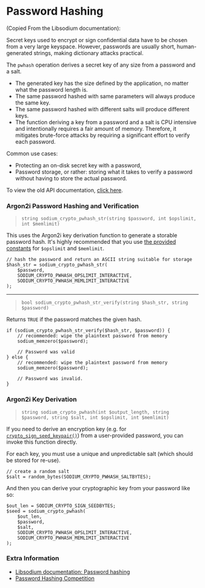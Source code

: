 # Password Hashing

(Copied From the Libsodium documentation):

Secret keys used to encrypt or sign confidential data have to be chosen from a
very large keyspace. However, passwords are usually short, human-generated
strings, making dictionary attacks practical.

The `pwhash` operation derives a secret key of any size from a password and a
salt.

* The generated key has the size defined by the application, no matter what the 
  password length is.
* The same password hashed with same parameters will always produce the same key.
* The same password hashed with different salts will produce different keys.
* The function deriving a key from a password and a salt is CPU intensive and 
  intentionally requires a fair amount of memory. Therefore, it mitigates 
  brute-force attacks by requiring a significant effort to verify each password.

Common use cases:

* Protecting an on-disk secret key with a password,
* Password storage, or rather: storing what it takes to verify a password
  without having to store the actual password.

To view the old API documentation, [click here](https://github.com/paragonie/pecl-libsodium-doc/blob/v1/chapters/07-password-hashing.md).

<h3 id="crypto-pwhash-str">Argon2i Password Hashing and Verification</h3>

> `string sodium_crypto_pwhash_str(string $password, int $opslimit, int $memlimit)`

This uses the Argon2i key derivation function to generate a storable password
hash. It's highly recommended that you use [the provided constants](01-quick-start.md#const-crypto-pwhash)
for `$opslimit` and `$memlimit`.

    // hash the password and return an ASCII string suitable for storage
    $hash_str = sodium_crypto_pwhash_str(
        $password,
        SODIUM_CRYPTO_PWHASH_OPSLIMIT_INTERACTIVE,
        SODIUM_CRYPTO_PWHASH_MEMLIMIT_INTERACTIVE
    );

-----

> `bool sodium_crypto_pwhash_str_verify(string $hash_str, string $password)`

Returns `TRUE` if the password matches the given hash.

    if (sodium_crypto_pwhash_str_verify($hash_str, $password)) {
        // recommended: wipe the plaintext password from memory
        sodium_memzero($password);
        
        // Password was valid
    } else {
        // recommended: wipe the plaintext password from memory
        sodium_memzero($password);
        
        // Password was invalid.
    }

<h3 id="crypto-pwhash">Argon2i Key Derivation</h3>

> `string sodium_crypto_pwhash(int $output_length, string $password, string $salt, int $opslimit, int $memlimit)`

If you need to derive an encryption key (e.g. for [`crypto_sign_seed_keypair()`](05-publickey-crypto.md#crypto-sign-seed-keypair))
from a user-provided password, you can invoke this function directly.

For each key, you must use a unique and unpredictable salt (which should be stored
for re-use).

    // create a random salt
    $salt = random_bytes(SODIUM_CRYPTO_PWHASH_SALTBYTES);

And then you can derive your cryptographic key from your password like so:

    $out_len = SODIUM_CRYPTO_SIGN_SEEDBYTES;
    $seed = sodium_crypto_pwhash(
        $out_len,
        $password,
        $salt,
        SODIUM_CRYPTO_PWHASH_OPSLIMIT_INTERACTIVE,
        SODIUM_CRYPTO_PWHASH_MEMLIMIT_INTERACTIVE
    );


### Extra Information

* [Libsodium documentation: Password hashing](https://download.libsodium.org/doc/password_hashing/index.html)
* [Password Hashing Competition](https://password-hashing.net)
